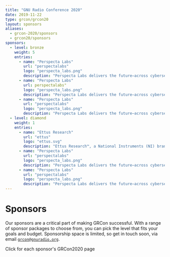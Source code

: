 ```yaml
---
title: "GNU Radio Conference 2020"
date: 2019-11-22 
type: grcon/grcon20
layout: sponsors
aliases:
  - grcon-2020/sponsors
  - grcon20/sponsors
sponsors:
  - level: bronze
    weight: 5
    entries:
      - name: "Perspecta Labs"
        url: "perspectalabs"
        logo: "perspecta_labs.png"
        description: "Perspecta Labs delivers the future—across cybersecurity, mobility, analytics and networking—to government and commercial customers worldwide. We develop and deliver innovative solutions that work at scale and in complex, real-world environments—making an impact in defense, communications, energy, transportation, finance and health care. Our culture celebrates collaboration and teamwork built on deep expertise, industry leadership, enthusiastic and knowledgeable colleagues, and a rich network of university relationships. From smart cities to smart phones, intelligent battlefields to autonomous systems, Perspecta Labs’ 200+ scientists, engineers and analysts are solving tomorrow’s problems, today."
      - name: "Perspecta Labs"
        url: perspectalabs"
        logo: "perspecta_labs.png"
        description: "Perspecta Labs delivers the future—across cybersecurity, mobility, analytics and networking—to government and commercial customers worldwide. We develop and deliver innovative solutions that work at scale and in complex, real-world environments—making an impact in defense, communications, energy, transportation, finance and health care. Our culture celebrates collaboration and teamwork built on deep expertise, industry leadership, enthusiastic and knowledgeable colleagues, and a rich network of university relationships. From smart cities to smart phones, intelligent battlefields to autonomous systems, Perspecta Labs’ 200+ scientists, engineers and analysts are solving tomorrow’s problems, today."
      - name: "Perspecta Labs"
        url: "perspectalabs"
        logo: "perspecta_labs.png"
        description: "Perspecta Labs delivers the future—across cybersecurity, mobility, analytics and networking—to government and commercial customers worldwide. We develop and deliver innovative solutions that work at scale and in complex, real-world environments—making an impact in defense, communications, energy, transportation, finance and health care. Our culture celebrates collaboration and teamwork built on deep expertise, industry leadership, enthusiastic and knowledgeable colleagues, and a rich network of university relationships. From smart cities to smart phones, intelligent battlefields to autonomous systems, Perspecta Labs’ 200+ scientists, engineers and analysts are solving tomorrow’s problems, today."
  - level: diamond
    weight: 1
    entries:
      - name: "Ettus Research"
        url: "ettus"
        logo: "ettus.svg"
        description: "Ettus Research™, a National Instruments (NI) brand since 2010, is the world’s leading supplier of software defined radio platforms, including the Universal Software Radio Peripheral (USRP™) family of products. By supporting a wide variety of development environments on an expansive portfolio of high performance RF hardware, the USRP platform is the SDR platform of choice for thousands of engineers, scientists and students worldwide for algorithm development, exploration, prototyping and deployment for next generation wireless technologies across a wide variety of applications."
      - name: "Perspecta Labs"
        url: "perspectalabs"
        logo: "perspecta_labs.png"
        description: "Perspecta Labs delivers the future—across cybersecurity, mobility, analytics and networking—to government and commercial customers worldwide. We develop and deliver innovative solutions that work at scale and in complex, real-world environments—making an impact in defense, communications, energy, transportation, finance and health care. Our culture celebrates collaboration and teamwork built on deep expertise, industry leadership, enthusiastic and knowledgeable colleagues, and a rich network of university relationships. From smart cities to smart phones, intelligent battlefields to autonomous systems, Perspecta Labs’ 200+ scientists, engineers and analysts are solving tomorrow’s problems, today."
      - name: "Perspecta Labs"
        url: "perspectalabs"
        logo: "perspecta_labs.png"
        description: "Perspecta Labs delivers the future—across cybersecurity, mobility, analytics and networking—to government and commercial customers worldwide. We develop and deliver innovative solutions that work at scale and in complex, real-world environments—making an impact in defense, communications, energy, transportation, finance and health care. Our culture celebrates collaboration and teamwork built on deep expertise, industry leadership, enthusiastic and knowledgeable colleagues, and a rich network of university relationships. From smart cities to smart phones, intelligent battlefields to autonomous systems, Perspecta Labs’ 200+ scientists, engineers and analysts are solving tomorrow’s problems, today."
---
```


# Sponsors

Our sponsors are a critical part of making GRCon successful. With a range of
sponsor packages to choose from, you can pick the level that fits your goals
and budget. Sponsorship space is limited, so get in touch soon, via email
[`grcon@gnuradio.org`](mailto:grcon@gnuradio.org).

Click for each sponsor's GRCon2020 page
